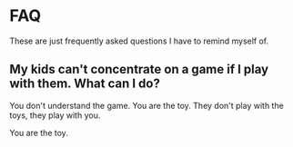# FAQ

These are just frequently asked questions I have to remind myself of.

## My kids can't concentrate on a game if I play with them. What can I do?

You don't understand the game. You are the toy.
They don't play with the toys, they play with you.

You are the toy.